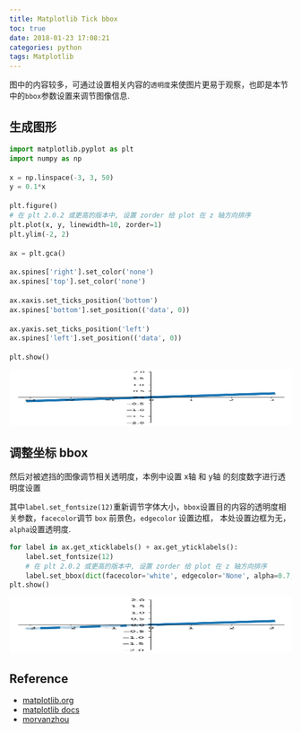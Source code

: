 ```yaml
---
title: Matplotlib Tick bbox
toc: true
date: 2018-01-23 17:08:21
categories: python
tags: Matplotlib
---
```


图中的内容较多，可通过设置相关内容的`透明度`来使图片更易于观察，也即是本节中的`bbox`参数设置来调节图像信息.

<!-- more -->

## 生成图形

```python
import matplotlib.pyplot as plt
import numpy as np

x = np.linspace(-3, 3, 50)
y = 0.1*x

plt.figure()
# 在 plt 2.0.2 或更高的版本中, 设置 zorder 给 plot 在 z 轴方向排序
plt.plot(x, y, linewidth=10, zorder=1)
plt.ylim(-2, 2)

ax = plt.gca()

ax.spines['right'].set_color('none')
ax.spines['top'].set_color('none')

ax.xaxis.set_ticks_position('bottom')
ax.spines['bottom'].set_position(('data', 0))

ax.yaxis.set_ticks_position('left')
ax.spines['left'].set_position(('data', 0))

plt.show()
```

<div class="limg1">
<img src="/images/python/matplotlib-7-tick-output_1_0.png" height="100" width="700" />
</div>

## 调整坐标 bbox

然后对被遮挡的图像调节相关透明度，本例中设置 x轴 和 y轴 的刻度数字进行透明度设置

其中`label.set_fontsize(12)`重新调节字体大小，`bbox`设置目的内容的透明度相关参数，`facecolor`调节 `box` 前景色，`edgecolor` 设置边框， 本处设置边框为无，`alpha`设置透明度. 

```python
for label in ax.get_xticklabels() + ax.get_yticklabels():
    label.set_fontsize(12)
    # 在 plt 2.0.2 或更高的版本中, 设置 zorder 给 plot 在 z 轴方向排序
    label.set_bbox(dict(facecolor='white', edgecolor='None', alpha=0.7, zorder=2))
plt.show()
```

<div class="limg1">
<img src="/images/python/matplotlib-7-tick-output_3_0.png" height="100" width="700" />
</div>

[img1]: /images/python/matplotlib-7-tick-output_1_0.png
[img2]: /images/python/matplotlib-7-tick-output_3_0.png

## Reference

- [matplotlib.org][1]
- [matplotlib docs][2]
- [morvanzhou][3]

[1]: https://matplotlib.org/
[2]: https://matplotlib.org/contents.html
[3]: https://morvanzhou.github.io


